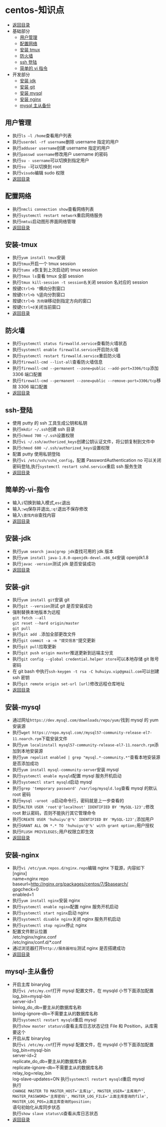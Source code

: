 # centos-知识点

- [返回目录](README.md)
- 基础部分
  - [用户管理](#用户管理)
  - [配置网络](#配置网络)
  - [安装 tmux](#安装-tmux)
  - [防火墙](#防火墙)
  - [ssh 登陆](#ssh-登陆)
  - [简单的 vi 指令](#简单的-vi-指令)
- 开发部分
  - [安装 jdk](#安装-jdk)
  - [安装 git](#安装-git)
  - [安装 mysql](#安装-mysql)
  - [安装 nginx](#安装-nginx)
  - [mysql 主从备份](#mysql-主从备份)

## 用户管理

- 执行`ls –l /home`查看用户列表
- 执行`userdel -rf username`删除 username 指定的用户
- 执行`adduser username`创建 username 指定的用户
- 执行`passwd username`修改用户 username 的密码
- 执行`su - username`可以切换到指定用户
- 执行`su -`可以切换到 root
- 执行`visudo`编辑 sudo 权限
- [返回目录](#centos-知识点)

## 配置网络

- 执行`nmcli connection show`查看网络列表
- 执行`systemctl restart network`重启网络服务
- 执行`nmtui`启动图形界面网络管理
- [返回目录](#centos-知识点)

## 安装-tmux

- 执行`yum install tmux`安装
- 执行`tmux`开启一个 tmux session
- 执行`tumx a`恢复到上次启动的 tmux session
- 执行`tmux ls`查看 tmux 全部 session
- 执行`tmux kill-session -t session名`关闭 session 名对应的 session
- 按键`Ctrl+b "`横向分割窗口
- 按键`Ctrl+b %`竖向分割窗口
- 按键`Ctrl+b 方向键`移动到指定方向的窗口
- 按键`Ctrl+d`关闭当前窗口
- [返回目录](#centos-知识点)

## 防火墙

- 执行`systemctl status firewalld.service`查看防火墙状态
- 执行`systemctl enable firewalld.service`开启防火墙
- 执行`systemctl restart firewalld.service`重启防火墙
- 执行`firewall-cmd --list-all`查看防火墙信息
- 执行`firewall-cmd --permanent --zone=public --add-port=3306/tcp`添加 3306 端口配置
- 执行`firewall-cmd --permanent --zone=public --remove-port=3306/tcp`移除 3306 端口配置
- [返回目录](#centos-知识点)

## ssh-登陆

- 使用 putty 的 ssh 工具生成公钥和私钥
- 执行`mkdir ~/.ssh`创建 ssh 目录
- 执行`chmod 700 ~/.ssh`设置权限
- 执行`vi ~/.ssh/authorized_keys`创建公钥认证文件，将公钥复制到文件中
- 执行`chmod 600 ~/.ssh/authorized_keys`设置权限
- 配置 putty 使用私钥登陆
- 执行`vi /etc/ssh/sshd_config`，配置 PasswordAuthentication no 可以关闭密码登陆,执行`systemctl restart sshd.service`重启 ssh 服务生效
- [返回目录](#centos-知识点)

## 简单的-vi-指令

- 输入`i`切换到输入模式,`esc`退出
- 输入`:wq`保存并退出,`:q!`退出不保存修改
- 输入`\查找内容`查找内容
- [返回目录](#centos-知识点)

## 安装-jdk

- 执行`yum search java|grep jdk`查找可用的 jdk 版本
- 执行`yum install java-1.8.0-openjdk-devel.x86_64`安装 openjdk1.8
- 执行`javac -version`测试 jdk 是否安装成功
- [返回目录](#centos-知识点)

## 安装-git

- 执行`yum install git`安装 git
- 执行`git --version`测试 git 是否安装成功
- 强制替换本地版本为远程  
  `git fetch --all`  
  `git reset --hard origin/master`  
  `git pull`
- 执行`git add .`添加全部更改文件
- 执行`git commit -a -m "提交信息"`提交更新
- 执行`git pull`拉取更新
- 执行`git push origin master`推送更新到远端主分支
- 执行`git config --global credential.helper store`可以本地存储 git 账号密码
- 在 git bash 中执行`ssh-keygen -t rsa -C huhuiyu.vip@gmail.com`可以创建 ssh 密钥
- 执行`git remote origin set-url [url]`修改远程仓库地址
- [返回目录](#centos-知识点)

## 安装-mysql

- 通过网址`https://dev.mysql.com/downloads/repo/yum/`找到 mysql 的 yum 安装源
- 执行`wget https://repo.mysql.com//mysql57-community-release-el7-11.noarch.rpm`下载安装文件
- 执行`yum localinstall mysql57-community-release-el7-11.noarch.rpm`添加到本地安装源
- 执行`yum repolist enabled | grep "mysql.*-community.*"`查看本地安装源是否添加成功
- 执行`yum install mysql-community-server`安装 mysql
- 执行`systemctl enable mysqld`配置 mysql 服务开机启动
- 执行`systemctl start mysqld`启动 mysql
- 执行`grep 'temporary password' /var/log/mysqld.log`查看 mysql 的默认 root 密码
- 执行`mysql -uroot -p`启动命令行，密码就是上一步查看的
- 执行`ALTER USER 'root'@'localhost' IDENTIFIED BY 'MySQL-123';`修改 root 默认密码，否则不能执行其它管理命令
- 执行`CREATE USER 'huhuiyu'@'%' IDENTIFIED BY 'MySQL-123';`添加用户
- 执行`GRANT ALL ON *.* TO 'huhuiyu'@'%' with grant option;`用户授权
- 执行`FLUSH PRIVILEGES;`用户权限立即生效
- [返回目录](#centos-知识点)

## 安装-nginx

- 执行`vi /etc/yum.repos.d/nginx.repo`编辑 nginx 下载源，内容如下  
  [nginx]  
  name=nginx repo  
  baseurl=http://nginx.org/packages/centos/7/$basearch/  
  gpgcheck=0  
  enabled=1
- 执行`yum install nginx`安装 nginx
- 执行`systemctl enable nginx`配置 nginx 服务开机启动
- 执行`systemctl start nginx`启动 nginx
- 执行`systemctl disable nginx`关闭 nginx 服务开机启动
- 执行`systemctl stop nginx`停止 nginx
- 配置文件默认位置  
  /etc/nginx/nginx.conf  
  /etc/nginx/conf.d/\*.conf
- 通过浏览器打开`http://服务器地址`测试 nginx 是否搭建成功
- [返回目录](#centos-知识点)

## mysql-主从备份

- 开启主库 binarylog  
  执行`vi /etc/my.cnf`打开 mysql 配置文件，在 mysqld 小节下面添加配置  
  log_bin=mysql-bin  
  server-id=1  
  binlog_do_db=要主从的数据库名称  
  binlog-ignore-db=不需要主从的数据库名称  
  执行`systemctl restart mysqld`重启 mysql  
  执行`show master status\G`查看主库日志状态记住 File 和 Position，从库需要这个
- 开启从库 binarylog  
  执行`vi /etc/my.cnf`打开 mysql 配置文件，在 mysqld 小节下面添加配置  
  log_bin=mysql-bin  
  server-id=2  
  replicate_do_db=要主从的数据库名称  
  replicate-ignore-db=不需要主从的数据库名称  
  relay_log=relay_bin  
  log-slave-updates=ON
  执行`systemctl restart mysqld`重启 mysql  
  执行  
  `CHANGE MASTER TO MASTER_HOST='主库ip', MASTER_USER='主库用户', MASTER_PASSWORD='主库密码', MASTER_LOG_FILE='上面主库查询的file', MASTER_LOG_POS=上面主库查询的position;`  
  语句初始化从库同步状态  
  执行`show slave status\G`查看从库日志状态
- [返回目录](#centos-知识点)
